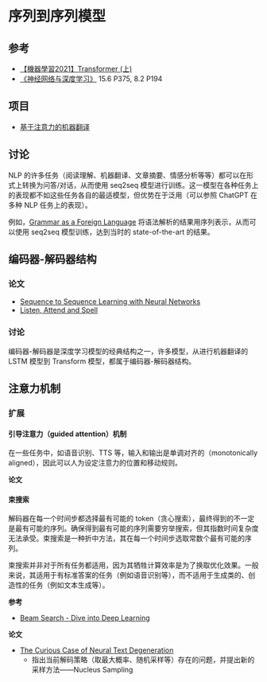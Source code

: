 # 序列到序列模型

## 参考

* [【機器學習2021】Transformer (上)](https://www.youtube.com/watch?v=gmsMY5kc-zw&list=PLJV_el3uVTsMhtt7_Y6sgTHGHp1Vb2P2J&index=12)
* [《神经网络与深度学习》](https://nndl.github.io/) 15.6 P375, 8.2 P194

## 项目

* [基于注意力的机器翻译](https://github.com/t9k/sample-docs/blob/master/docs/text/attention-based-machine-translation.md)

## 讨论

NLP 的许多任务（阅读理解、机器翻译、文章摘要、情感分析等等）都可以在形式上转换为问答/对话，从而使用 seq2seq 模型进行训练。这一模型在各种任务上的表现都不如这些任务各自的最适模型，但优势在于泛用（可以参照 ChatGPT 在多种 NLP 任务上的表现）。

例如，[Grammar as a Foreign Language](https://arxiv.org/abs/1412.7449) 将语法解析的结果用序列表示，从而可以使用 seq2seq 模型训练，达到当时的 state-of-the-art 的结果。

## 编码器-解码器结构

### 论文

* [Sequence to Sequence Learning with Neural Networks](https://arxiv.org/abs/1409.3215)
* [Listen, Attend and Spell](https://arxiv.org/abs/1508.01211)

### 讨论

编码器-解码器是深度学习模型的经典结构之一，许多模型，从进行机器翻译的 LSTM 模型到 Transform 模型，都属于编码器-解码器结构。

## 注意力机制

### 扩展

#### 引导注意力（guided attention）机制

在一些任务中，如语音识别、TTS 等，输入和输出是单调对齐的（monotonically aligned），因此可以人为设定注意力的位置和移动规则。

**论文**

#### 束搜索

解码器在每一个时间步都选择最有可能的 token（贪心搜索），最终得到的不一定是最有可能的序列。确保得到最有可能的序列需要穷举搜索，但其指数时间复杂度无法承受。束搜索是一种折中方法，其在每一个时间步选取常数个最有可能的序列。

束搜索并非对于所有任务都适用，因为其牺牲计算效率是为了换取优化效果。一般来说，其适用于有标准答案的任务（例如语音识别等），而不适用于生成类的、创造性的任务（例如文本生成等）。

**参考**

* [Beam Search - Dive into Deep Learning](https://d2l.ai/chapter_recurrent-modern/beam-search.html)

**论文**

* [The Curious Case of Neural Text Degeneration](https://arxiv.org/abs/1904.09751)
    * 指出当前解码策略（取最大概率、随机采样等）存在的问题，并提出新的采样方法——Nucleus Sampling
